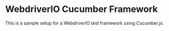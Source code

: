 # WebdriverIO Cucumber Framework

This is a sample setup for a WebdriverIO test framework using Cucumber.js.